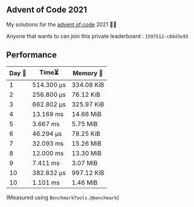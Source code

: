 ## Advent of Code 2021
My solutions for the [advent of code](https://adventofcode.com/2021) 2021 🎄🎄

Anyone that wants to  can join this private leaderboard : `1597512-c0dd3e93`

## Performance
| Day 📅| Time⏳ | Memory 💾 |
| --- | ---- | ------ |
|  1  | 514.300 μs | 334.08 KiB | 
|  2  | 256.800 μs | 76.12 KiB  | 
|  3  | 662.802 μs | 325.97 KiB | 
|  4  | 13.169 ms  | 14.66 MiB  |
|  5  | 3.667 ms   | 5.75 MiB   |
|  6  | 46.294 μs  | 78.25 KiB  |
|  7  | 32.093 ms  | 15.26 MiB  |
|  8  | 12.000 ms  | 13.30 MiB  |
|  9  | 7.411 ms   | 3.07 MiB   |
|  10 | 382.832 μs | 997.12 KiB |
|  10 | 1.101 ms | 1.46 MiB |

(Measured using `BenchmarkTools.@benchmark`)
